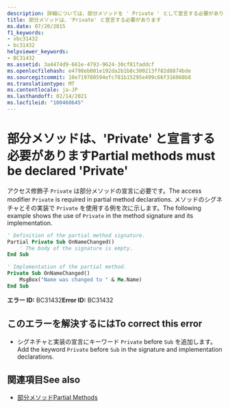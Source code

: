 ```yaml
---
description: 詳細については、部分メソッドを ' Private ' として宣言する必要があります
title: 部分メソッドは、'Private' と宣言する必要があります
ms.date: 07/20/2015
f1_keywords:
- vbc31432
- bc31432
helpviewer_keywords:
- BC31432
ms.assetid: 3a4474d9-661e-4793-9624-30cf81faddcf
ms.openlocfilehash: e4798eb001e192da2b1b8c300213ff82d8874bde
ms.sourcegitcommit: 10e719780594efc781b15295e499c66f316068b8
ms.translationtype: MT
ms.contentlocale: ja-JP
ms.lasthandoff: 02/14/2021
ms.locfileid: "100460645"
---
```

# <a name="partial-methods-must-be-declared-private"></a><span data-ttu-id="dd837-103">部分メソッドは、'Private' と宣言する必要があります</span><span class="sxs-lookup"><span data-stu-id="dd837-103">Partial methods must be declared 'Private'</span></span>

<span data-ttu-id="dd837-104">アクセス修飾子 `Private` は部分メソッドの宣言に必要です。</span><span class="sxs-lookup"><span data-stu-id="dd837-104">The access modifier `Private` is required in partial method declarations.</span></span> <span data-ttu-id="dd837-105">メソッドのシグネチャとその実装で `Private` を使用する例を次に示します。</span><span class="sxs-lookup"><span data-stu-id="dd837-105">The following example shows the use of `Private` in the method signature and its implementation.</span></span>  
  
```vb  
' Definition of the partial method signature.  
Partial Private Sub OnNameChanged()  
    ' The body of the signature is empty.  
End Sub  
```  
  
```vb  
' Implementation of the partial method.  
Private Sub OnNameChanged()  
    MsgBox("Name was changed to " & Me.Name)  
End Sub  
```  
  
 <span data-ttu-id="dd837-106">**エラー ID:** BC31432</span><span class="sxs-lookup"><span data-stu-id="dd837-106">**Error ID:** BC31432</span></span>  
  
## <a name="to-correct-this-error"></a><span data-ttu-id="dd837-107">このエラーを解決するには</span><span class="sxs-lookup"><span data-stu-id="dd837-107">To correct this error</span></span>  
  
- <span data-ttu-id="dd837-108">シグネチャと実装の宣言にキーワード `Private` before `Sub` を追加します。</span><span class="sxs-lookup"><span data-stu-id="dd837-108">Add the keyword `Private` before `Sub` in the signature and implementation declarations.</span></span>  
  
## <a name="see-also"></a><span data-ttu-id="dd837-109">関連項目</span><span class="sxs-lookup"><span data-stu-id="dd837-109">See also</span></span>

- [<span data-ttu-id="dd837-110">部分メソッド</span><span class="sxs-lookup"><span data-stu-id="dd837-110">Partial Methods</span></span>](../programming-guide/language-features/procedures/partial-methods.md)
